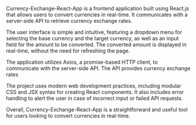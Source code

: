 Currency-Exchange-React-App is a frontend application built using React.js that allows users to convert currencies in real-time. 
It communicates with a server-side API to retrieve currency exchange rates.

The user interface is simple and intuitive, featuring a dropdown menu for selecting the base currency and the target currency, 
as well as an input field for the amount to be converted. The converted amount is displayed in real-time, without the need for refreshing the page.

The application utilizes Axios, a promise-based HTTP client, to communicate with the server-side API. The API provides currency exchange rates

The project uses modern web development practices, including modular CSS and JSX syntax for creating React components. It also includes error handling to alert the user in case of incorrect input or failed API requests.

Overall, Currency-Exchange-React-App is a straightforward and useful tool for users looking to convert currencies in real-time.
